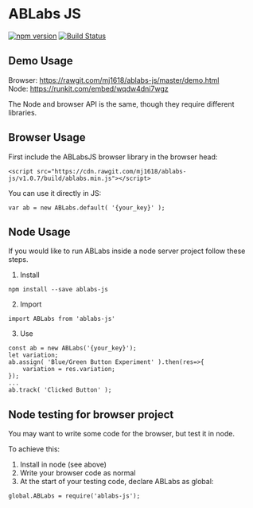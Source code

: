 # ABLabs JS
[![npm version](https://img.shields.io/npm/v/ablabs-js.svg?style=flat-square)](https://www.npmjs.com/package/ablabs-js)
[![Build Status](https://travis-ci.org/mj1618/ablabs-js.svg?branch=master)](https://travis-ci.org/mj1618/ablabs-js)

## Demo Usage
Browser: https://rawgit.com/mj1618/ablabs-js/master/demo.html  
Node: https://runkit.com/embed/wqdw4dni7wgz

The Node and browser API is the same, though they require different libraries.

## Browser Usage

First include the ABLabsJS browser library in the browser head:
```
<script src="https://cdn.rawgit.com/mj1618/ablabs-js/v1.0.7/build/ablabs.min.js"></script>
```

You can use it directly in JS:
```
var ab = new ABLabs.default( '{your_key}' );
```

## Node Usage

If you would like to run ABLabs inside a node server project follow these steps.

1. Install

```
npm install --save ablabs-js
```

2. Import
```
import ABLabs from 'ablabs-js'
```

3. Use
```
const ab = new ABLabs('{your_key}');
let variation;
ab.assign( 'Blue/Green Button Experiment' ).then(res=>{
    variation = res.variation;
});
...
ab.track( 'Clicked Button' );
```


## Node testing for browser project

You may want to write some code for the browser, but test it in node.

To achieve this:
1. Install in node (see above)
2. Write your browser code as normal
3. At the start of your testing code, declare ABLabs as global:
```
global.ABLabs = require('ablabs-js');
```
